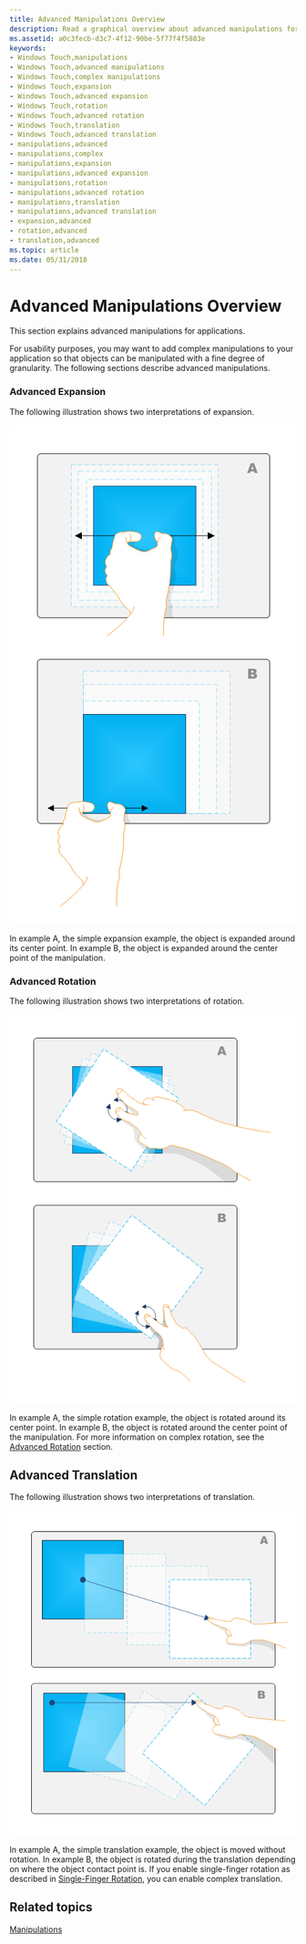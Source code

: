 ```yaml
---
title: Advanced Manipulations Overview
description: Read a graphical overview about advanced manipulations for applications. Learn about expansion, rotation, and translation.
ms.assetid: a0c3fecb-d3c7-4f12-90be-5f77f4f5883e
keywords:
- Windows Touch,manipulations
- Windows Touch,advanced manipulations
- Windows Touch,complex manipulations
- Windows Touch,expansion
- Windows Touch,advanced expansion
- Windows Touch,rotation
- Windows Touch,advanced rotation
- Windows Touch,translation
- Windows Touch,advanced translation
- manipulations,advanced
- manipulations,complex
- manipulations,expansion
- manipulations,advanced expansion
- manipulations,rotation
- manipulations,advanced rotation
- manipulations,translation
- manipulations,advanced translation
- expansion,advanced
- rotation,advanced
- translation,advanced
ms.topic: article
ms.date: 05/31/2018
---
```


# Advanced Manipulations Overview

This section explains advanced manipulations for applications.

For usability purposes, you may want to add complex manipulations to your application so that objects can be manipulated with a fine degree of granularity. The following sections describe advanced manipulations.

### Advanced Expansion

The following illustration shows two interpretations of expansion.

![illustration showing simple expansion around an object's center point, and advanced expansion around the center point of the manipulation](images/expansion.png)

In example A, the simple expansion example, the object is expanded around its center point. In example B, the object is expanded around the center point of the manipulation.

### Advanced Rotation

The following illustration shows two interpretations of rotation.

![illustration showing two types of single-finger rotation: around the center or around the edge, with the edge involving both rotation and translation](images/rotation.png)

In example A, the simple rotation example, the object is rotated around its center point. In example B, the object is rotated around the center point of the manipulation. For more information on complex rotation, see the [Advanced Rotation](advanced-rotation.md) section.

## Advanced Translation

The following illustration shows two interpretations of translation.

![illustration showing simple translation, in which an object is moved without rotation, and advanced translation, which involves moving and rotation](images/translation.png)

In example A, the simple translation example, the object is moved without rotation. In example B, the object is rotated during the translation depending on where the object contact point is. If you enable single-finger rotation as described in [Single-Finger Rotation](single-finger-rotation.md), you can enable complex translation.

## Related topics

<dl> <dt>

[Manipulations](getting-started-with-manipulations.md)
</dt> </dl>

 

 




